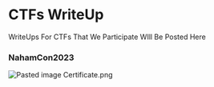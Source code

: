 # CTFs WriteUp
 WriteUps For CTFs That We Participate WIll Be Posted Here


### NahamCon2023
![Pasted image Certificate.png](https://github.com/FudgeSupreme10/CTFs-WriteUp/blob/main/NahamCom2023.png)
